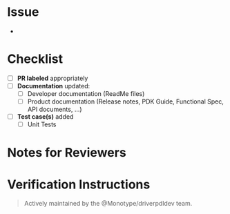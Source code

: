 <!--  Title should use the format: "123: Summary of change"   -->
<!--     Branch names for Stories: "feature/123/featureName"  -->
<!--        Branch names for Bugs: "fix/123/bugFixName"       -->
# Issue

- 

# Checklist
<!--  Replace the ' ' with an 'x' for each that applies:  -->
- [ ] **PR labeled** appropriately
- [ ] **Documentation** updated:
  - [ ] Developer documentation (ReadMe files)
  - [ ] Product documentation (Release notes, PDK Guide, Functional Spec, API documents, ...)
- [ ] **Test case(s)** added
  - [ ] Unit Tests

# Notes for Reviewers

<!--  Information to assist code reviewers:                    -->
<!--    Dependencies or co-reqs (other branches, other repos)  -->
<!--    Limitations and/or breakage.                           -->

# Verification Instructions
<!-- Instructions for checking or testing this change. -->

> Actively maintained by the @Monotype/driverpdldev team.
